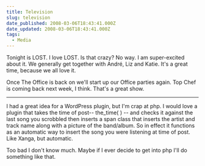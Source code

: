 ```yaml
---
title: Television
slug: television
date_published: 2008-03-06T18:43:41.000Z
date_updated: 2008-03-06T18:43:41.000Z
tags:
  - Media
---
```


Tonight is LOST. I love LOST. Is that crazy? No way. I am super-excited about it. We generally get together with André, Liz and Katie. It's a great time, because we all love it.

Once The Office is back on we'll start up our Office parties again. Top Chef is coming back next week, I think. That's a great show.

---

I had a great idea for a WordPress plugin, but I'm crap at php. I would love a plugin that takes the time of post-- the_time( ) -- and checks it against the last song you scrobbled then inserts a span class that inserts the artist and track name along with a picture of the band/album. So in effect it functions as an automatic way to insert the song you were listening at time of post. Like Xanga, but automatic.

Too bad I don't know much. Maybe if I ever decide to get into php I'll do something like that.
